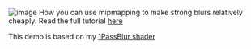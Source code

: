 ![image](https://github.com/XorDev/GM_MipBlur/assets/28164001/12941f87-36cb-4790-b559-8b5d89f2d012)
How you can use mipmapping to make strong blurs relatively cheaply. 
Read the full tutorial [here](https://mini.gmshaders.com/p/mipmaps)

This demo is based on my [1PassBlur shader](https://github.com/XorDev/1PassBlur/wiki)
